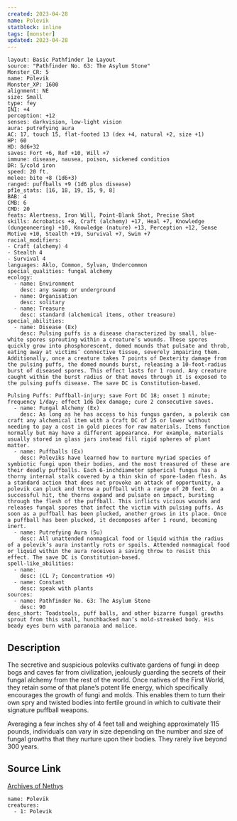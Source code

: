 ```yaml
---
created: 2023-04-28
name: Polevik
statblock: inline
tags: [monster]
updated: 2023-04-28
---
```

```statblock
layout: Basic Pathfinder 1e Layout
source: "Pathfinder No. 63: The Asylum Stone"
Monster_CR: 5
name: Polevik
Monster_XP: 1600
alignment: NE
size: Small
type: fey
INI: +4
perception: +12
senses: darkvision, low-light vision
aura: putrefying aura
AC: 17, touch 15, flat-footed 13 (dex +4, natural +2, size +1)
HP: 60
HD: 8d6+32
saves: Fort +6, Ref +10, Will +7
immune: disease, nausea, poison, sickened condition
DR: 5/cold iron
speed: 20 ft.
melee: bite +8 (1d6+3)
ranged: puffballs +9 (1d6 plus disease)
pf1e_stats: [16, 18, 19, 15, 9, 8]
BAB: 4
CMB: 6
CMD: 20
feats: Alertness, Iron Will, Point-Blank Shot, Precise Shot
skills: Acrobatics +8, Craft (alchemy) +17, Heal +7, Knowledge (dungeoneering) +10, Knowledge (nature) +13, Perception +12, Sense Motive +10, Stealth +19, Survival +7, Swim +7
racial_modifiers:
- Craft (alchemy) 4
- Stealth 4
- Survival 4
languages: Aklo, Common, Sylvan, Undercommon
special_qualities: fungal alchemy
ecology:
  - name: Environment
    desc: any swamp or underground
  - name: Organisation
    desc: solitary
  - name: Treasure
    desc: standard (alchemical items, other treasure)
special_abilities:
  - name: Disease (Ex)
    desc: Pulsing puffs is a disease characterized by small, blue-white spores sprouting within a creature’s wounds. These spores quickly grow into phosphorescent, domed mounds that pulsate and throb, eating away at victims’ connective tissue, severely impairing them. Additionally, once a creature takes 7 points of Dexterity damage from the pulsing puffs, the domed mounds burst, releasing a 10-foot-radius burst of diseased spores. This effect lasts for 1 round. Any creature caught within the burst radius or that moves through it is exposed to the pulsing puffs disease. The save DC is Constitution-based.

Pulsing Puffs: Puffball-injury; save Fort DC 18; onset 1 minute; frequency 1/day; effect 1d6 Dex damage; cure 2 consecutive saves.
  - name: Fungal Alchemy (Ex)
    desc: As long as he has access to his fungus garden, a polevik can craft any alchemical item with a Craft DC of 25 or lower without needing to pay a cost in gold pieces for raw materials. Items function normally but may have a different appearance. For example, materials usually stored in glass jars instead fill rigid spheres of plant matter.
  - name: Puffballs (Ex)
    desc: Poleviks have learned how to nurture myriad species of symbiotic fungi upon their bodies, and the most treasured of these are their deadly puffballs. Each 6-inchdiameter spherical fungus has a thorny internal stalk covered by a thin skin of spore-laden flesh. As a standard action that does not provoke an attack of opportunity, a polevik can pluck and throw a puffball with a range of 20 feet. On a successful hit, the thorns expand and pulsate on impact, bursting through the flesh of the puffball. This inflicts vicious wounds and releases fungal spores that infect the victim with pulsing puffs. As soon as a puffball has been plucked, another grows in its place. Once a puffball has been plucked, it decomposes after 1 round, becoming inert.
  - name: Putrefying Aura (Su)
    desc: All unattended nonmagical food or liquid within the radius of a polevik’s aura instantly rots or spoils. Attended nonmagical food or liquid within the aura receives a saving throw to resist this effect. The save DC is Constitution-based.
spell-like_abilities:
  - name:
    desc: (CL 7; Concentration +9)
  - name: Constant
    desc: speak with plants
sources:
  - name: Pathfinder No. 63: The Asylum Stone
    desc: 90
desc_short: Toadstools, puff balls, and other bizarre fungal growths sprout from this small, hunchbacked man’s mold-streaked body. His beady eyes burn with paranoia and malice.
```
## Description
The secretive and suspicious poleviks cultivate gardens of fungi in deep bogs and caves far from civilization, jealously guarding the secrets of their fungal alchemy from the rest of the world. Once natives of the First World, they retain some of that plane’s potent life energy, which specifically encourages the growth of fungi and molds. This enables them to turn their own spry and twisted bodies into fertile ground in which to cultivate their signature puffball weapons.

Averaging a few inches shy of 4 feet tall and weighing approximately 115 pounds, individuals can vary in size depending on the number and size of fungal growths that they nurture upon their bodies. They rarely live beyond 300 years.
## Source Link
[Archives of Nethys](https://aonprd.com/MonsterDisplay.aspx?ItemName=Polevik)
```encounter-table
name: Polevik
creatures:
  - 1: Polevik
```
